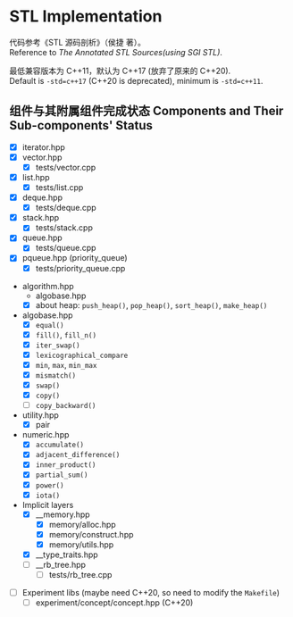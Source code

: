 # STL Implementation
代码参考《STL 源码剖析》（侯捷 著）。  
Reference to *The Annotated STL Sources(using SGI STL)*.   

最低兼容版本为 C++11，默认为 C++17 (放弃了原来的 C++20).  
Default is `-std=c++17` (C++20 is deprecated), minimum is `-std=c++11`.  


## 组件与其附属组件完成状态 Components and Their Sub-components' Status
- [x] iterator.hpp
- [x] vector.hpp
  - [x] tests/vector.cpp
- [x] list.hpp
  - [x] tests/list.cpp
- [x] deque.hpp
  - [x] tests/deque.cpp
- [x] stack.hpp
  - [x] tests/stack.cpp
- [x] queue.hpp
  - [x] tests/queue.cpp
- [x] pqueue.hpp (priority_queue)
  - [x] tests/priority_queue.cpp
- algorithm.hpp
  - algobase.hpp
  - [x] about heap: `push_heap()`, `pop_heap()`, `sort_heap()`, `make_heap()`
- algobase.hpp
  - [x] `equal()`
  - [x] `fill()`, `fill_n()`
  - [x] `iter_swap()`
  - [x] `lexicographical_compare`
  - [x] `min`, `max`, `min_max`
  - [x] `mismatch()`
  - [x] `swap()`
  - [x] `copy()`
  - [ ] `copy_backward()`
- utility.hpp
  - [x] pair
- numeric.hpp
  - [x] `accumulate()`
  - [x] `adjacent_difference()`
  - [x] `inner_product()`
  - [x] `partial_sum()`
  - [x] `power()`
  - [x] `iota()`
- Implicit layers
  - [x] __memory.hpp
    - [x] memory/alloc.hpp
    - [x] memory/construct.hpp
    - [x] memory/utils.hpp
  - [x] __type_traits.hpp
  - [ ] __rb_tree.hpp
    - [ ] tests/rb_tree.cpp
- [ ] Experiment libs (maybe need C++20, so need to modify the `Makefile`)
  - [ ] experiment/concept/concept.hpp (C++20)
